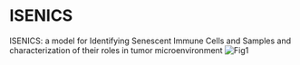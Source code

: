 # ISENICS
ISENICS: a model for Identifying Senescent Immune Cells and Samples and characterization of their roles in tumor microenvironment
![Fig1](https://github.com/user-attachments/assets/3fce2886-0cbf-4066-9e56-533fa55c87f7)
